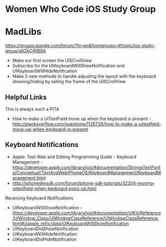 # Women Who Code iOS Study Group
# MadLibs 

https://groups.google.com/forum/?hl=en&fromgroups=#!topic/ios-study-group/eAZkCjRlB6A

* Make our first screen the UISCrollView
* Subscribe for the UIKeyboardWillShowNotification and UIKeyboardWillHideNotification
* Make 2 new methods to handle adjusting the layout with the keyboard showing/hiding by seting the frame of the UISCrollView


## Helpful Links
This is always such a PITA
* How to make a UITextField move up when the keyboard is present - http://stackoverflow.com/questions/1126726/how-to-make-a-uitextfield-move-up-when-keyboard-is-present

## Keyboard Notifications
* Apple: Text Web and Editing Programming Guide - Keyboard Management - https://developer.apple.com/library/ios/#documentation/StringsTextFonts/Conceptual/TextAndWebiPhoneOS/KeyboardManagement/KeyboardManagement.html
* http://iphonedevsdk.com/forum/iphone-sdk-tutorials/32204-moving-uitextfield-when-keyboard-pops-up.html

Receiving Keyboard Notifications
* UIKeyboardWillShowNotification - https://developer.apple.com/library/ios/#documentation/UIKit/Reference/UIWindow_Class/UIWindowClassReference/UIWindowClassReference.html#//apple_ref/c/data/UIKeyboardWillShowNotification
* UIKeyboardDidShowNotification
* UIKeyboardWillHideNotification
* UIKeyboardDidHideNotification